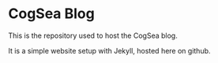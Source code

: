# CogSea Blog

This is the repository used to host the CogSea blog.

It is a simple website setup with Jekyll, hosted here on github.
